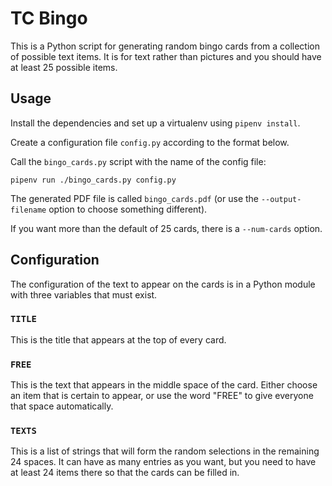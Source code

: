 # TC Bingo

This is a Python script for generating random bingo cards from a collection
of possible text items. It is for text rather than pictures and you should have
at least 25 possible items.

## Usage

Install the dependencies and set up a virtualenv using `pipenv install`.

Create a configuration file `config.py` according to the format below.

Call the `bingo_cards.py` script with the name of the config file:

```shell
pipenv run ./bingo_cards.py config.py
```

The generated PDF file is called `bingo_cards.pdf` (or use the
`--output-filename` option to choose something different).

If you want more than the default of 25 cards, there is a `--num-cards` option.

## Configuration

The configuration of the text to appear on the cards is in a Python module
with three variables that must exist.

### `TITLE`

This is the title that appears at the top of every card.

### `FREE`

This is the text that appears in the middle space of the card. Either choose
an item that is certain to appear, or use the word "FREE" to give everyone that
space automatically.

### `TEXTS`

This is a list of strings that will form the random selections in the remaining
24 spaces. It can have as many entries as you want, but you need to have at least 
24 items there so that the cards can be filled in.
